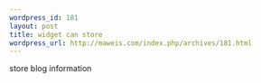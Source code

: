```yaml
--- 
wordpress_id: 181
layout: post
title: widget can store
wordpress_url: http://maweis.com/index.php/archives/181.html
---
```

store blog information
